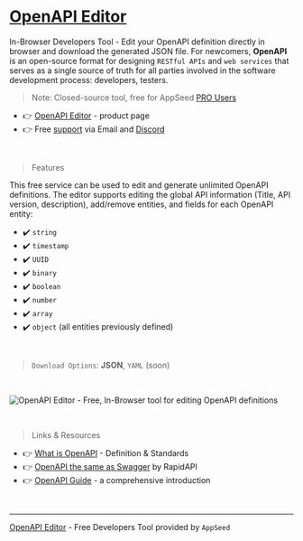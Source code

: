# [OpenAPI Editor](https://appseed.us/generator/openapi/)

In-Browser Developers Tool - Edit your OpenAPI definition directly in browser and download the generated JSON file. For newcomers, **OpenAPI** is an open-source format for designing `RESTful APIs` and `web services` that serves as a single source of truth for all parties involved in the software development process: developers, testers.

> Note: Closed-source tool, free for AppSeed [PRO Users](https://appseed.us/terms/)

- 👉 [OpenAPI Editor](https://appseed.us/generator/openapi/) - product page
- 👉 Free [support](https://appseed.us/support/) via Email and [Discord](https://discord.gg/fZC6hup)

<br />

> Features

This free service can be used to edit and generate unlimited OpenAPI definitions. The editor supports editing the global API information (Title, API version, description), add/remove entities, and fields for each OpenAPI entity:

- ✔️ `string`
- ✔️ `timestamp`
- ✔️ `UUID`
- ✔️ `binary`
- ✔️ `boolean`
- ✔️ `number`
- ✔️ `array`
- ✔️ `object` (all entities previously defined)

<br />

> `Download Options`: **JSON**, `YAML` (soon)

<br />

![OpenAPI Editor - Free, In-Browser tool for editing OpenAPI definitions](https://user-images.githubusercontent.com/51070104/166137630-68fbff6d-24b7-4cf7-9be0-706cb102b61e.gif)

<br />

> Links & Resources

- 👉 [What is OpenAPI](https://stoplight.io/openapi) - Definition & Standards
- 👉 [OpenAPI the same as Swagger](https://rapidapi.com/blog/api-glossary/openapi/) by RapidAPI
- 👉 [OpenAPI Guide](https://nonamesecurity.com/glossary/openapi) - a comprehensive introduction

<br />

--- 
[OpenAPI Editor](https://appseed.us/generator/openapi/) - Free Developers Tool provided by `AppSeed`


